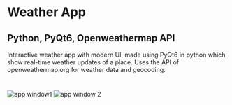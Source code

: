 # Weather App
## Python, PyQt6, Openweathermap API
Interactive weather app with modern UI, made using PyQt6 in python which show real-time weather updates of a place. Uses the API of openweathermap.org for weather data and geocoding.
#
![app window1](https://github.com/user-attachments/assets/f6675784-84df-47ce-ad1d-8d3529b5f0af)
![app window 2](https://github.com/user-attachments/assets/1aa623b6-b4ad-476f-9f36-cc31283b25a0)
